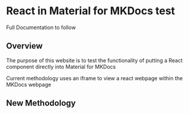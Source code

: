 # React in Material for MKDocs test

Full Documentation to follow

## Overview

The purpose of this website is to test the functionality of putting a React component directly into Material for MKDocs

Current methodology uses an iframe to view a react webpage within the MKDocs webpage

## New Methodology

<div id="root"></div>
<script src="/assets/static/js/main.b89ba1c6.js"></script>



